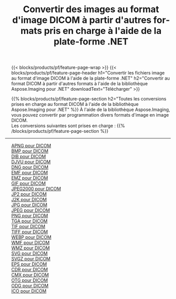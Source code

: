 ﻿---
title: Convertir des images au format d'image DICOM à partir d'autres formats pris en charge à l'aide de la plate-forme .NET 
weight: 3920
url: /fr/net/conversion/to/dicom 
lang: fr
langdirlevel: 2
locales: zh-hans,ja,it,ru,de,es,fr,nl,id,lt,pl,pt,vi,tr,ko,zh-hant,ar,hi,th,sv,cs,uk,he
description: En utilisant Aspose.Imaging pour la bibliothèque .NET, il est facile de convertir en DICOM à partir d'autres formats d'image pris en charge
---

{{< blocks/products/pf/feature-page-wrap >}}
{{< blocks/products/pf/feature-page-header h1="Convertir les fichiers image au format d'image DICOM à l'aide de la plate-forme .NET" h2="Convertir au format DICOM à partir d'autres formats à l'aide de la bibliothèque Aspose.Imaging pour .NET" downloadText="Télécharger" >}}


{{% blocks/products/pf/feature-page-section  h2="Toutes les conversions prises en charge au format DICOM à l'aide de la bibliothèque Aspose.Imaging pour .NET" %}}
À l'aide de la bibliothèque Aspose.Imaging, vous pouvez convertir par programmation divers formats d'image en image DICOM.
<br/>
Les conversions suivantes sont prises en charge :
{{% /blocks/products/pf/feature-page-section %}}
<div class="container-fluid productfamilypage bg-gray">
    <div class="convertypes bg-gray agp-content section">
        <div class="container">
		<hr style="margin-left:-20px;"/>
		<div class="row other-converters">
		    <div class='col-md-2 other-converter remove-lp remove-rp'><a href="/imaging/fr/net/conversion/apng-to-dicom" >APNG pour DICOM</a></div>
<div class='col-md-2 other-converter remove-lp remove-rp'><a href="/imaging/fr/net/conversion/bmp-to-dicom" >BMP pour DICOM</a></div>
<div class='col-md-2 other-converter remove-lp remove-rp'><a href="/imaging/fr/net/conversion/dib-to-dicom" >DIB pour DICOM</a></div>
<div class='col-md-2 other-converter remove-lp remove-rp'><a href="/imaging/fr/net/conversion/djvu-to-dicom" >DJVU pour DICOM</a></div>
<div class='col-md-2 other-converter remove-lp remove-rp'><a href="/imaging/fr/net/conversion/dng-to-dicom" >DNG pour DICOM</a></div>
<div class='col-md-2 other-converter remove-lp remove-rp'><a href="/imaging/fr/net/conversion/emf-to-dicom" >EMF pour DICOM</a></div>
<div class='col-md-2 other-converter remove-lp remove-rp'><a href="/imaging/fr/net/conversion/emz-to-dicom" >EMZ pour DICOM</a></div>
<div class='col-md-2 other-converter remove-lp remove-rp'><a href="/imaging/fr/net/conversion/gif-to-dicom" >GIF pour DICOM</a></div>
<div class='col-md-2 other-converter remove-lp remove-rp'><a href="/imaging/fr/net/conversion/jpeg2000-to-dicom" >JPEG2000 pour DICOM</a></div>
<div class='col-md-2 other-converter remove-lp remove-rp'><a href="/imaging/fr/net/conversion/jp2-to-dicom" >JP2 pour DICOM</a></div>
<div class='col-md-2 other-converter remove-lp remove-rp'><a href="/imaging/fr/net/conversion/j2k-to-dicom" >J2K pour DICOM</a></div>
<div class='col-md-2 other-converter remove-lp remove-rp'><a href="/imaging/fr/net/conversion/jpg-to-dicom" >JPG pour DICOM</a></div>
<div class='col-md-2 other-converter remove-lp remove-rp'><a href="/imaging/fr/net/conversion/jpeg-to-dicom" >JPEG pour DICOM</a></div>
<div class='col-md-2 other-converter remove-lp remove-rp'><a href="/imaging/fr/net/conversion/png-to-dicom" >PNG pour DICOM</a></div>
<div class='col-md-2 other-converter remove-lp remove-rp'><a href="/imaging/fr/net/conversion/tga-to-dicom" >TGA pour DICOM</a></div>
<div class='col-md-2 other-converter remove-lp remove-rp'><a href="/imaging/fr/net/conversion/tif-to-dicom" >TIF pour DICOM</a></div>
<div class='col-md-2 other-converter remove-lp remove-rp'><a href="/imaging/fr/net/conversion/tiff-to-dicom" >TIFF pour DICOM</a></div>
<div class='col-md-2 other-converter remove-lp remove-rp'><a href="/imaging/fr/net/conversion/webp-to-dicom" >WEBP pour DICOM</a></div>
<div class='col-md-2 other-converter remove-lp remove-rp'><a href="/imaging/fr/net/conversion/wmf-to-dicom" >WMF pour DICOM</a></div>
<div class='col-md-2 other-converter remove-lp remove-rp'><a href="/imaging/fr/net/conversion/wmz-to-dicom" >WMZ pour DICOM</a></div>
<div class='col-md-2 other-converter remove-lp remove-rp'><a href="/imaging/fr/net/conversion/svg-to-dicom" >SVG pour DICOM</a></div>
<div class='col-md-2 other-converter remove-lp remove-rp'><a href="/imaging/fr/net/conversion/svgz-to-dicom" >SVGZ pour DICOM</a></div>
<div class='col-md-2 other-converter remove-lp remove-rp'><a href="/imaging/fr/net/conversion/eps-to-dicom" >EPS pour DICOM</a></div>
<div class='col-md-2 other-converter remove-lp remove-rp'><a href="/imaging/fr/net/conversion/cdr-to-dicom" >CDR pour DICOM</a></div>
<div class='col-md-2 other-converter remove-lp remove-rp'><a href="/imaging/fr/net/conversion/cmx-to-dicom" >CMX pour DICOM</a></div>
<div class='col-md-2 other-converter remove-lp remove-rp'><a href="/imaging/fr/net/conversion/otg-to-dicom" >OTG pour DICOM</a></div>
<div class='col-md-2 other-converter remove-lp remove-rp'><a href="/imaging/fr/net/conversion/odg-to-dicom" >ODG pour DICOM</a></div>
<div class='col-md-2 other-converter remove-lp remove-rp'><a href="/imaging/fr/net/conversion/ico-to-dicom" >ICO pour DICOM</a></div>
                </div>
        </div>
    </div>
</div>
<br/>

